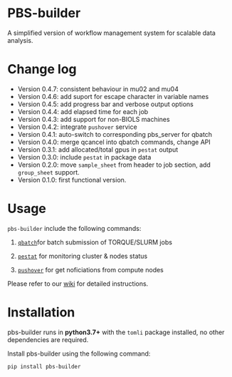 # PBS-builder

A simplified version of workflow management system for scalable data analysis.

# Change log

- Version 0.4.7: consistent behaviour in mu02 and mu04
- Version 0.4.6: add suport for escape character in variable names
- Version 0.4.5: add progress bar and verbose output options
- Version 0.4.4: add elapsed time for each job
- Version 0.4.3: add support for non-BIOLS machines
- Version 0.4.2: integrate `pushover` service
- Version 0.4.1: auto-switch to corresponding pbs_server for qbatch
- Version 0.4.0: merge qcancel into qbatch commands, change API
- Version 0.3.1: add allocated/total gpus in `pestat` output
- Version 0.3.0: include `pestat` in package data
- Version 0.2.0: move `sample_sheet` from header to job section, add `group_sheet` support.
- Version 0.1.0: first functional version.

# Usage

`pbs-builder` include the following commands:

1. [`qbatch`](https://bioinfo.biols.ac.cn/git/zhangjy/pbs-builder/wiki/01.qbatch+-+building+automated+and+reproducible+pipelines)for batch submission of TORQUE/SLURM jobs

2. [`pestat`](https://bioinfo.biols.ac.cn/git/zhangjy/pbs-builder/wiki/02.pestat+-+monitor+node+status) for monitoring cluster & nodes status 

3. [`pushover`](https://bioinfo.biols.ac.cn/git/zhangjy/pbs-builder/wiki/03.pushover+-+get+nofications+from+compute+nodes+using+Pushover+service) for get noficiations from compute nodes

Please refer to our [wiki](https://bioinfo.biols.ac.cn/git/zhangjy/pbs-builder/wiki/_pages) for detailed instructions.

# Installation

pbs-builder runs in **python3.7+** with the `tomli` package installed, no other dependencies are required.

Install pbs-builder using the following command:

```bash
pip install pbs-builder
```
